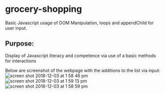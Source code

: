 # grocery-shopping
Basic Javascript usage of DOM Manipulation, loops and appendChild for user input.

## Purpose:
Display of Javascript literacy and competence via use of a basic methods for interactions 

Below are screenshot of the webpage with the additions to the list via input:
![screen shot 2018-12-03 at 1 58 46 pm](https://user-images.githubusercontent.com/38046425/49395143-b2b57880-f703-11e8-9b30-ed28d3e872a4.png)
![screen shot 2018-12-03 at 1 59 13 pm](https://user-images.githubusercontent.com/38046425/49395148-b648ff80-f703-11e8-866e-8ba4ed35dca3.png)
![screen shot 2018-12-03 at 1 58 59 pm](https://user-images.githubusercontent.com/38046425/49395153-b812c300-f703-11e8-82f6-f2a0947a32fe.png)
